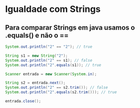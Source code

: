 # Igualdade com Strings

## Para comparar Strings em java usamos o .equals() e não o ==

```java
System.out.println("2" == "2"); // true

String s1 = new String("2");
System.out.println("2" == s1); // false
System.out.println("2".equals(s1)); // true

Scanner entrada = new Scanner(System.in);

String s2 = entrada.next();
System.out.println("2" == s2.trim()); // false
System.out.println("2".equals(s2.trim())); // true

entrada.close();
```